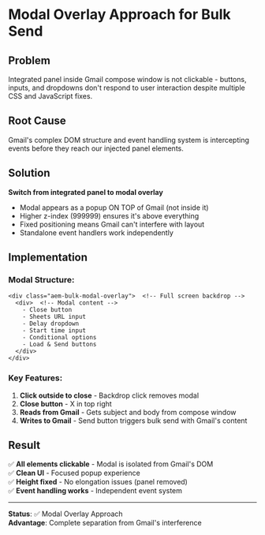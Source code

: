 # Modal Overlay Approach for Bulk Send

## Problem
Integrated panel inside Gmail compose window is not clickable - buttons, inputs, and dropdowns don't respond to user interaction despite multiple CSS and JavaScript fixes.

## Root Cause
Gmail's complex DOM structure and event handling system is intercepting events before they reach our injected panel elements.

## Solution
**Switch from integrated panel to modal overlay**
- Modal appears as a popup ON TOP of Gmail (not inside it)
- Higher z-index (999999) ensures it's above everything
- Fixed positioning means Gmail can't interfere with layout
- Standalone event handlers work independently

## Implementation

### Modal Structure:
```
<div class="aem-bulk-modal-overlay">  <!-- Full screen backdrop -->
  <div>  <!-- Modal content -->
    - Close button
    - Sheets URL input
    - Delay dropdown
    - Start time input
    - Conditional options
    - Load & Send buttons
  </div>
</div>
```

### Key Features:
1. **Click outside to close** - Backdrop click removes modal
2. **Close button** - X in top right
3. **Reads from Gmail** - Gets subject and body from compose window
4. **Writes to Gmail** - Send button triggers bulk send with Gmail's content

## Result

✅ **All elements clickable** - Modal is isolated from Gmail's DOM  
✅ **Clean UI** - Focused popup experience  
✅ **Height fixed** - No elongation issues (panel removed)  
✅ **Event handling works** - Independent event system  

---

**Status**: ✅ Modal Overlay Approach  
**Advantage**: Complete separation from Gmail's interference

